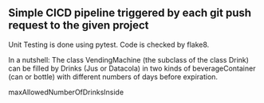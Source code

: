 ## Simple CICD pipeline triggered by each git push request to the given project
Unit Testing is done using pytest. Code is checked by flake8.  


In a nutshell: The class VendingMachine (the subclass of the class Drink) can be filled by Drinks (Jus or Datacola) in two kinds of beverageContainer (can or bottle) with different numbers of days before expiration.

maxAllowedNumberOfDrinksInside
